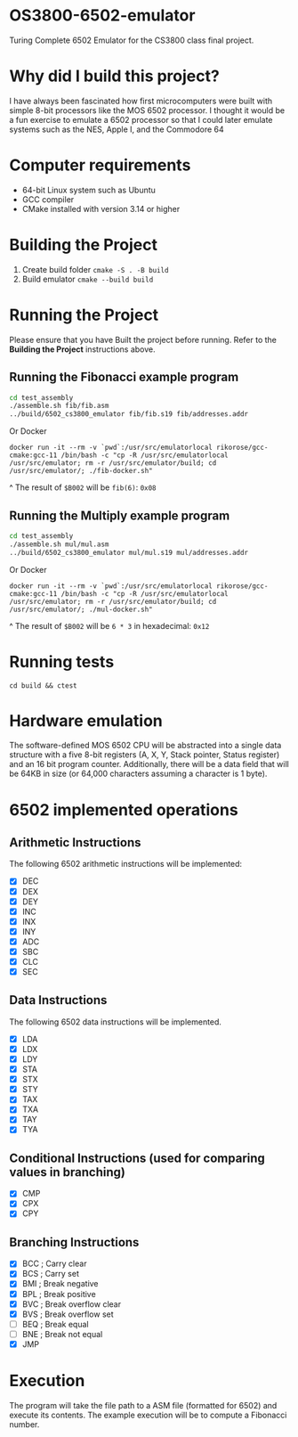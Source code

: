 # OS3800-6502-emulator
Turing Complete 6502 Emulator for the CS3800 class final project.

# Why did I build this project?
I have always been fascinated how first microcomputers were built with simple 8-bit processors like the MOS 6502 processor. I thought it would be a fun exercise to emulate a 6502 processor so that I could later emulate systems such as the NES, Apple I, and the Commodore 64

# Computer requirements
- 64-bit Linux system such as Ubuntu
- GCC compiler
- CMake installed with version 3.14 or higher


# Building the Project
1. Create build folder `cmake -S . -B build`
2. Build emulator `cmake --build build`

# Running the Project
Please ensure that you have Built the project before running. Refer to the **Building the Project** instructions above.

## Running the Fibonacci example program
```bash
cd test_assembly
./assemble.sh fib/fib.asm
../build/6502_cs3800_emulator fib/fib.s19 fib/addresses.addr
```
Or Docker
```
docker run -it --rm -v `pwd`:/usr/src/emulatorlocal rikorose/gcc-cmake:gcc-11 /bin/bash -c "cp -R /usr/src/emulatorlocal /usr/src/emulator; rm -r /usr/src/emulator/build; cd /usr/src/emulator/; ./fib-docker.sh"
```


^ The result of `$B002` will be `fib(6)`: `0x08`

## Running the Multiply example program
```bash
cd test_assembly
./assemble.sh mul/mul.asm
../build/6502_cs3800_emulator mul/mul.s19 mul/addresses.addr
```
Or Docker
```
docker run -it --rm -v `pwd`:/usr/src/emulatorlocal rikorose/gcc-cmake:gcc-11 /bin/bash -c "cp -R /usr/src/emulatorlocal /usr/src/emulator; rm -r /usr/src/emulator/build; cd /usr/src/emulator/; ./mul-docker.sh"
```
^ The result of `$B002` will be `6 * 3` in hexadecimal: `0x12`

# Running tests
`cd build && ctest`

# Hardware emulation
The software-defined MOS 6502 CPU will be abstracted into a single data structure with a five 8-bit registers (A, X, Y, Stack pointer, Status register) and an 16 bit program counter. Additionally, there will be a data field that will be 64KB in size (or 64,000 characters assuming a character is 1 byte). 

# 6502 implemented operations

## Arithmetic Instructions

The following 6502 arithmetic instructions will be implemented: 
- [x] DEC
- [x] DEX
- [x] DEY
- [x] INC
- [x] INX
- [x] INY
- [x] ADC
- [x] SBC
- [x] CLC
- [x] SEC

## Data Instructions
The following 6502 data instructions will be implemented.  
- [x] LDA
- [x] LDX
- [x] LDY
- [x] STA
- [x] STX
- [x] STY
- [x] TAX
- [x] TXA
- [x] TAY
- [x] TYA

## Conditional Instructions (used for comparing values in branching)
- [X] CMP
- [X] CPX
- [X] CPY

## Branching Instructions
- [X] BCC ; Carry clear
- [X] BCS ; Carry set
- [X] BMI ; Break negative
- [X] BPL ; Break positive
- [x] BVC ; Break overflow clear
- [x] BVS ; Break overflow set
- [ ] BEQ ; Break equal
- [ ] BNE ; Break not equal
- [X] JMP

# Execution 
The program will take the file path to a ASM file (formatted for 6502) and execute its contents. The example execution will be to compute a Fibonacci number.
